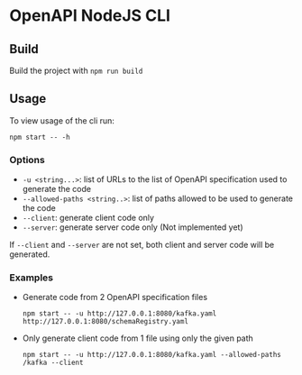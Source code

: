 # OpenAPI NodeJS CLI

## Build

Build the project with `npm run build`

## Usage

To view usage of the cli run:

`npm start -- -h`

### Options

- `-u <string...>`: list of URLs to the list of OpenAPI specification used to generate the code
- `--allowed-paths <string..>`: list of paths allowed to be used to generate the code
- `--client`: generate client code only
- `--server`: generate server code only (Not implemented yet)

If `--client` and `--server` are not set, both client and server code will be generated.

### Examples

- Generate code from 2 OpenAPI specification files

    `npm start -- -u http://127.0.0.1:8080/kafka.yaml http://127.0.0.1:8080/schemaRegistry.yaml`

- Only generate client code from 1 file using only the given path

    `npm start -- -u http://127.0.0.1:8080/kafka.yaml --allowed-paths /kafka --client`